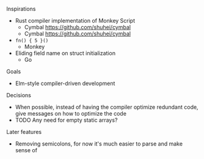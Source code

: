 Inspirations
- Rust compiler implementation of Monkey Script
  - Cymbal https://github.com/shuhei/cymbal
  - Cymbal https://github.com/shuhei/cymbal
- `fn() { 5 }()`
  - Monkey
- Eliding field name on struct initialization
  - Go

Goals
- Elm-style compiler-driven development

Decisions
- When possible, instead of having the compiler optimize redundant code, give messages on how to optimize the code
- TODO Any need for empty static arrays?

Later features
- Removing semicolons, for now it's much easier to parse and make sense of